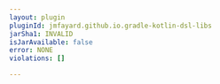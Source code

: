 ```yaml
---
layout: plugin
pluginId: jmfayard.github.io.gradle-kotlin-dsl-libs
jarSha1: INVALID
isJarAvailable: false
error: NONE
violations: []

---
```

